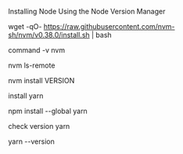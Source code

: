 Installing Node Using the Node Version Manager

wget -qO- https://raw.githubusercontent.com/nvm-sh/nvm/v0.38.0/install.sh | bash

command -v nvm

nvm ls-remote

nvm install VERSION

install yarn

npm install --global yarn

check version yarn

yarn --version
